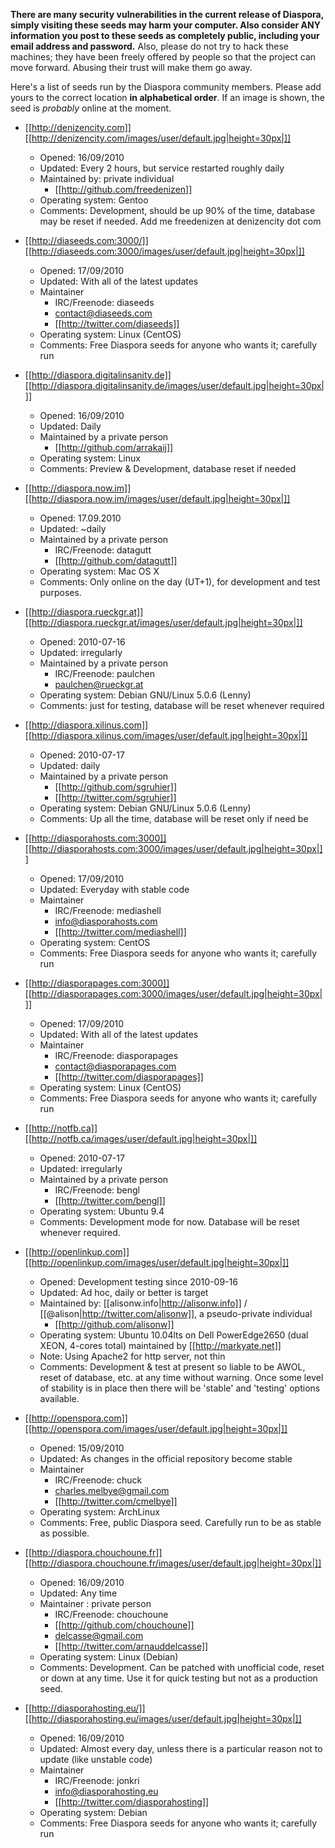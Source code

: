 **There are many security vulnerabilities in the current release of Diaspora, simply visiting these seeds may harm your computer. Also consider ANY information you post to these seeds as completely public, including your email address and password.**
Also, please do not try to hack these machines; they have been freely offered by people so that the project can move forward. Abusing their trust will make them go away.

Here's a list of seeds run by the Diaspora community members.
Please add yours to the correct location **in alphabetical order**.
If an image is shown, the seed is *probably* online at the moment.

* [[http://denizencity.com]]  [[http://denizencity.com/images/user/default.jpg|height=30px|]]
    * Opened: 16/09/2010
    * Updated: Every 2 hours, but service restarted roughly daily
    * Maintained by: private individual
        * [[http://github.com/freedenizen]]
    * Operating system: Gentoo
    * Comments: Development, should be up 90% of the time, database may be reset if needed.  Add me freedenizen at denizencity dot com

* [[http://diaseeds.com:3000/]] [[http://diaseeds.com:3000/images/user/default.jpg|height=30px|]]
    * Opened: 17/09/2010
    * Updated: With all of the latest updates
    * Maintainer
        * IRC/Freenode: diaseeds
        * contact@diaseeds.com
        * [[http://twitter.com/diaseeds]]
    * Operating system: Linux (CentOS)
    * Comments: Free Diaspora seeds for anyone who wants it; carefully run

* [[http://diaspora.digitalinsanity.de]] [[http://diaspora.digitalinsanity.de/images/user/default.jpg|height=30px|]]
    * Opened: 16/09/2010
    * Updated: Daily
    * Maintained by a private person
        * [[http://github.com/arrakaij]]
    * Operating system: Linux
    * Comments: Preview & Development, database reset if needed

* [[http://diaspora.now.im]] [[http://diaspora.now.im/images/user/default.jpg|height=30px|]]
    * Opened: 17.09.2010
    * Updated: ~daily
    * Maintained by a private person
        * IRC/Freenode: datagutt
        * [[http://github.com/datagutt]]
    * Operating system: Mac OS X
    * Comments: Only online on the day (UT+1), for development and test purposes.

* [[http://diaspora.rueckgr.at]] [[http://diaspora.rueckgr.at/images/user/default.jpg|height=30px|]]
    * Opened: 2010-07-16
    * Updated: irregularly
    * Maintained by a private person
        * IRC/Freenode: paulchen
        * paulchen@rueckgr.at
    * Operating system: Debian GNU/Linux 5.0.6 (Lenny)
    * Comments: just for testing, database will be reset whenever required

* [[http://diaspora.xilinus.com]] [[http://diaspora.xilinus.com/images/user/default.jpg|height=30px|]]
    * Opened: 2010-07-17
    * Updated: daily
    * Maintained by a private person
        * [[http://github.com/sgruhier]]
        * [[http://twitter.com/sgruhier]]
    * Operating system: Debian GNU/Linux 5.0.6 (Lenny)
    * Comments: Up all the time, database will be reset only if need be

* [[http://diasporahosts.com:3000]] [[http://diasporahosts.com:3000/images/user/default.jpg|height=30px|]]
    * Opened: 17/09/2010
    * Updated: Everyday with stable code
    * Maintainer
        * IRC/Freenode: mediashell
        * info@diasporahosts.com
        * [[http://twitter.com/mediashell]]
    * Operating system: CentOS
    * Comments: Free Diaspora seeds for anyone who wants it; carefully run

* [[http://diasporapages.com:3000]] [[http://diasporapages.com:3000/images/user/default.jpg|height=30px|]]
    * Opened: 17/09/2010
    * Updated: With all of the latest updates
    * Maintainer
        * IRC/Freenode: diasporapages
        * contact@diasporapages.com
        * [[http://twitter.com/diasporapages]]
    * Operating system: Linux (CentOS)
    * Comments: Free Diaspora seeds for anyone who wants it; carefully run

* [[http://notfb.ca]] [[http://notfb.ca/images/user/default.jpg|height=30px|]]
    * Opened: 2010-07-17
    * Updated: irregularly
    * Maintained by a private person
        * IRC/Freenode: bengl
        * [[http://twitter.com/bengl]]
    * Operating system: Ubuntu 9.4
    * Comments: Development mode for now.  Database will be reset whenever required.

* [[http://openlinkup.com]]  [[http://openlinkup.com/images/user/default.jpg|height=30px|]]
    * Opened: Development testing since 2010-09-16
    * Updated: Ad hoc, daily or better is target
    * Maintained by: [[alisonw.info|http://alisonw.info]] / [[@alison|http://twitter.com/alisonw]], a pseudo-private individual
        * [[http://github.com/alisonw]]
    * Operating system: Ubuntu 10.04lts on Dell PowerEdge2650 (dual XEON, 4-cores total) maintained by [[http://markyate.net]]
    * Note: Using Apache2 for http server, not thin
    * Comments: Development & test at present so liable to be AWOL, reset of database, etc. at any time without warning. Once some level of stability is in place then there will be 'stable' and 'testing' options available.

* [[http://openspora.com]] [[http://openspora.com/images/user/default.jpg|height=30px|]]
    * Opened: 15/09/2010
    * Updated: As changes in the official repository become stable
    * Maintainer
        * IRC/Freenode: chuck
        * charles.melbye@gmail.com
        * [[http://twitter.com/cmelbye]]
    * Operating system: ArchLinux
    * Comments: Free, public Diaspora seed. Carefully run to be as stable as possible.

* [[http://diaspora.chouchoune.fr]] [[http://diaspora.chouchoune.fr/images/user/default.jpg|height=30px|]]
    * Opened: 16/09/2010
    * Updated: Any time
    * Maintainer : private person
        * IRC/Freenode: chouchoune
        * [[http://github.com/chouchoune]]
        * delcasse@gmail.com
        * [[http://twitter.com/arnauddelcasse]]
    * Operating system: Linux (Debian)
    * Comments: Development. Can be patched with unofficial code, reset or down at any time. Use it for quick testing but not as a production seed.

* [[http://diasporahosting.eu/]] [[http://diasporahosting.eu/images/user/default.jpg|height=30px|]]
    * Opened: 16/09/2010
    * Updated: Almost every day, unless there is a particular reason not to update (like unstable code)
    * Maintainer
        * IRC/Freenode: jonkri
        * info@diasporahosting.eu
        * [[http://twitter.com/diasporahosting]]
    * Operating system: Debian
    * Comments: Free Diaspora seeds for anyone who wants it; carefully run


